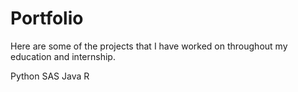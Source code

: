 # Portfolio
Here are some of the projects that I have worked on throughout my education and internship.

Python
SAS
Java
R
